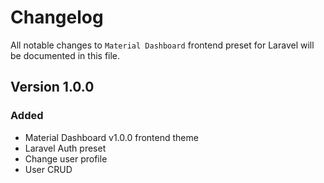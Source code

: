 # Changelog

All notable changes to `Material Dashboard` frontend preset for Laravel will be documented in this file.

## Version 1.0.0

### Added
- Material Dashboard v1.0.0 frontend theme
- Laravel Auth preset
- Change user profile
- User CRUD
